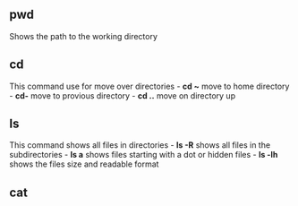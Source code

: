 ## pwd
Shows the path to the working directory 

## cd
This command use for move over directories
    - **cd ~** move to home directory
    - **cd-** move to provious directory
    - **cd ..** move on directory up

## ls
This command shows all files in directories
    - **ls -R** shows all files in the subdirectories
    - **ls a** shows files starting with a dot or hidden files
    - **ls -lh** shows the files size and readable format 

 ## cat

